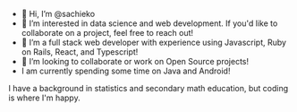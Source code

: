 - 👋 Hi, I’m @sachieko
- 👀 I’m interested in data science and web development. If you'd like to collaborate on a project, feel free to reach out!
- 🦜 I’m a full stack web developer with experience using Javascript, Ruby on Rails, React, and Typescript!
- 💞️ I’m looking to collaborate or work on Open Source projects!
- I am currently spending some time on Java and Android!

I have a background in statistics and secondary math education, but coding is where I'm happy.

<!---
sachieko/sachieko is a ✨ special ✨ repository because its `README.md` (this file) appears on your GitHub profile.
You can click the Preview link to take a look at your changes.
--->
